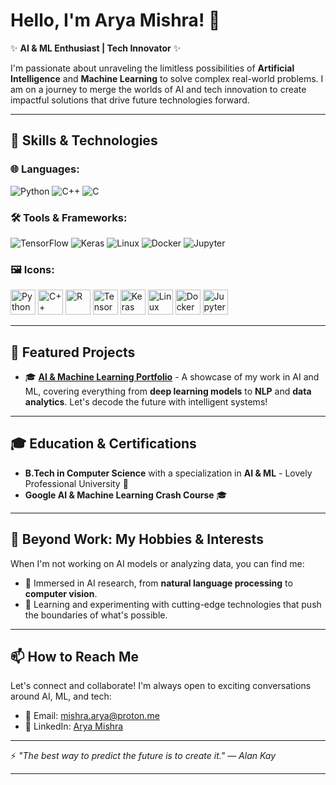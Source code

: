 # Hello, I'm Arya Mishra! 👋

✨ **AI & ML Enthusiast | Tech Innovator** ✨

I'm passionate about unraveling the limitless possibilities of **Artificial Intelligence** and **Machine Learning** to solve complex real-world problems. I am on a journey to merge the worlds of AI and tech innovation to create impactful solutions that drive future technologies forward.

---

## 🚀 Skills & Technologies

### 🌐 Languages:
![Python](https://img.shields.io/badge/Python-3776AB?style=for-the-badge&logo=python&logoColor=white)
![C++](https://img.shields.io/badge/C++-00599C?style=for-the-badge&logo=cplusplus&logoColor=white)
![C](https://img.shields.io/badge/C-00599C?style=for-the-badge&logo=c&logoColor=white)


### 🛠️ Tools & Frameworks:
![TensorFlow](https://img.shields.io/badge/TensorFlow-FF6F00?style=for-the-badge&logo=tensorflow&logoColor=white)
![Keras](https://img.shields.io/badge/Keras-D00000?style=for-the-badge&logo=keras&logoColor=white)
![Linux](https://img.shields.io/badge/Linux-FCC624?style=for-the-badge&logo=linux&logoColor=black)
![Docker](https://img.shields.io/badge/Docker-2496ED?style=for-the-badge&logo=docker&logoColor=white)
![Jupyter](https://img.shields.io/badge/Jupyter-F37626?style=for-the-badge&logo=jupyter&logoColor=white)

### 🖼️ Icons:
<p align="left">
  <img src="https://cdn.jsdelivr.net/gh/devicons/devicon/icons/python/python-original.svg" alt="Python" width="40" height="40"/> 
  <img src="https://cdn.jsdelivr.net/gh/devicons/devicon/icons/cplusplus/cplusplus-original.svg" alt="C++" width="40" height="40"/> 
  <img src="https://cdn.jsdelivr.net/gh/devicons/devicon/icons/r/r-original.svg" alt="R" width="40" height="40"/> 
  <img src="https://cdn.jsdelivr.net/gh/devicons/devicon/icons/tensorflow/tensorflow-original.svg" alt="TensorFlow" width="40" height="40"/>
  <img src="https://cdn.jsdelivr.net/gh/devicons/devicon/icons/keras/keras-original.svg" alt="Keras" width="40" height="40"/> 
  <img src="https://cdn.jsdelivr.net/gh/devicons/devicon/icons/linux/linux-original.svg" alt="Linux" width="40" height="40"/> 
  <img src="https://cdn.jsdelivr.net/gh/devicons/devicon/icons/docker/docker-original.svg" alt="Docker" width="40" height="40"/> 
  <img src="https://cdn.jsdelivr.net/gh/devicons/devicon/icons/jupyter/jupyter-original.svg" alt="Jupyter" width="40" height="40"/> 
</p>

---

## 🔧 Featured Projects

- 🎓 **[AI & Machine Learning Portfolio](https://github.com/AryaMishra/ai-ml-portfolio)** - A showcase of my work in AI and ML, covering everything from **deep learning models** to **NLP** and **data analytics**. Let's decode the future with intelligent systems!

---

## 🎓 Education & Certifications

- **B.Tech in Computer Science** with a specialization in **AI & ML** - Lovely Professional University 🏫
- **Google AI & Machine Learning Crash Course** 🎓

---

## 🎯 Beyond Work: My Hobbies & Interests

When I'm not working on AI models or analyzing data, you can find me:
- 🧠 Immersed in AI research, from **natural language processing** to **computer vision**.
- 📖 Learning and experimenting with cutting-edge technologies that push the boundaries of what's possible.

---

## 📫 How to Reach Me

Let's connect and collaborate! I'm always open to exciting conversations around AI, ML, and tech:

- 📧 Email: [mishra.arya@proton.me](mailto:mishra.arya@proton.me)
- 🔗 LinkedIn: [Arya Mishra](https://www.linkedin.com/in/arya-mishra-a4b274320?utm_source=share&utm_campaign=share_via&utm_content=profile&utm_medium=android_app)

---

⚡️ *"The best way to predict the future is to create it." — Alan Kay*

---

